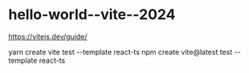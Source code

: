 # hello-world--vite--2024

https://vitejs.dev/guide/


yarn create vite test --template react-ts
npm create vite@latest test --template react-ts
